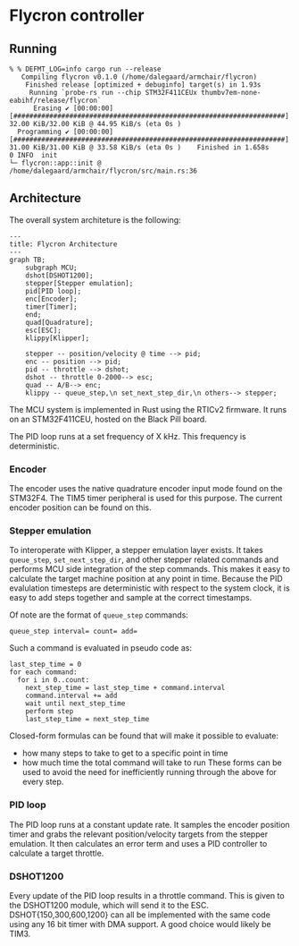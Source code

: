 # Flycron controller

## Running

```console
% % DEFMT_LOG=info cargo run --release
   Compiling flycron v0.1.0 (/home/dalegaard/armchair/flycron)
    Finished release [optimized + debuginfo] target(s) in 1.93s
     Running `probe-rs run --chip STM32F411CEUx thumbv7em-none-eabihf/release/flycron`
      Erasing ✔ [00:00:00] [####################################################################] 32.00 KiB/32.00 KiB @ 44.95 KiB/s (eta 0s )
  Programming ✔ [00:00:00] [####################################################################] 31.00 KiB/31.00 KiB @ 33.58 KiB/s (eta 0s )    Finished in 1.658s
0 INFO  init
└─ flycron::app::init @ /home/dalegaard/armchair/flycron/src/main.rs:36
```

## Architecture

The overall system architeture is the following:

```mermaid
---
title: Flycron Architecture
---
graph TB;
    subgraph MCU;
    dshot[DSHOT1200];
    stepper[Stepper emulation];
    pid[PID loop];
    enc[Encoder];
    timer[Timer];
    end;
    quad[Quadrature];
    esc[ESC];
    klippy[Klipper];

    stepper -- position/velocity @ time --> pid;
    enc -- position --> pid;
    pid -- throttle --> dshot;
    dshot -- throttle 0-2000--> esc;
    quad -- A/B--> enc;
    klippy -- queue_step,\n set_next_step_dir,\n others--> stepper;
```

The MCU system is implemented in Rust using the RTICv2 firmware. It runs on an STM32F411CEU, hosted on the Black Pill board.

The PID loop runs at a set frequency of X kHz. This frequency is deterministic.

### Encoder

The encoder uses the native quadrature encoder input mode found on the STM32F4. The TIM5 timer peripheral is used for this purpose. The current encoder position can be found on this.

### Stepper emulation

To interoperate with Klipper, a stepper emulation layer exists. It takes `queue_step`, `set_next_step_dir`, and other stepper related commands and performs MCU side integration of the step commands. This makes it easy to calculate the target machine position at any point in time. Because the PID evalulation timesteps are deterministic with respect to the system clock, it is easy to add steps together and sample at the correct timestamps.

Of note are the format of `queue_step` commands:

```
queue_step interval= count= add=
```

Such a command is evaluated in pseudo code as:

```
last_step_time = 0
for each command:
  for i in 0..count:
    next_step_time = last_step_time + command.interval
    command.interval += add
    wait until next_step_time
    perform step
    last_step_time = next_step_time
```

Closed-form formulas can be found that will make it possible to evaluate:

- how many steps to take to get to a specific point in time
- how much time the total command will take to run
  These forms can be used to avoid the need for inefficiently running through the above for every step.

### PID loop

The PID loop runs at a constant update rate. It samples the encoder position timer and grabs the relevant position/velocity targets from the stepper emulation. It then calculates an error term and uses a PID controller to calculate a target throttle.

### DSHOT1200

Every update of the PID loop results in a throttle command. This is given to the DSHOT1200 module, which will send it to the ESC. DSHOT{150,300,600,1200} can all be implemented with the same code using any 16 bit timer with DMA support. A good choice would likely be TIM3.
